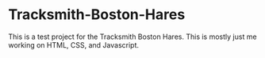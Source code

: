# Tracksmith-Boston-Hares

This is a test project for the Tracksmith Boston Hares. This is mostly just me working on HTML, CSS, and Javascript. 
